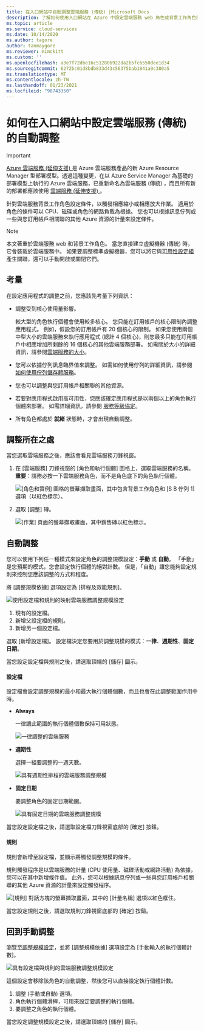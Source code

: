 ```yaml
---
title: 在入口網站中自動調整雲端服務 (傳統) |Microsoft Docs
description: 了解如何使用入口網站在 Azure 中設定雲端服務 web 角色或背景工作角色的自動調整規則。
ms.topic: article
ms.service: cloud-services
ms.date: 10/14/2020
ms.author: tagore
author: tanmaygore
ms.reviewer: mimckitt
ms.custom: ''
ms.openlocfilehash: a3e7f72dbe16c51280b922da2b5fc6550dee1d34
ms.sourcegitcommit: 6272bc01d8bdb833d43c56375bab1841a9c380a5
ms.translationtype: MT
ms.contentlocale: zh-TW
ms.lasthandoff: 01/23/2021
ms.locfileid: "98743350"
---
```

# <a name="how-to-configure-auto-scaling-for-a-cloud-service-classic-in-the-portal"></a>如何在入口網站中設定雲端服務 (傳統) 的自動調整

> [!IMPORTANT]
> [Azure 雲端服務 (延伸支援) ](../cloud-services-extended-support/overview.md) 是 Azure 雲端服務產品的新 Azure Resource Manager 型部署模型。透過這種變更，在以 Azure Service Manager 為基礎的部署模型上執行的 Azure 雲端服務，已重新命名為雲端服務 (傳統) ，而且所有新的部署都應該使用 [雲端服務 (延伸支援) ](../cloud-services-extended-support/overview.md)。

針對雲端服務背景工作角色設定條件，以觸發相應縮小或相應放大作業。 適用於角色的條件可以 CPU、磁碟或角色的網路負載為根據。 您也可以根據訊息佇列或一些與您訂用帳戶相關聯的其他 Azure 資源的計量來設定條件。

> [!NOTE]
> 本文著重於雲端服務 web 和背景工作角色。 當您直接建立虛擬機器 (傳統) 時，它會裝載於雲端服務中。 如果要調整標準虛擬機器，您可以將它與[可用性設定組](/previous-versions/azure/virtual-machines/windows/classic/configure-availability-classic)產生關聯，還可以手動開啟或關閉它們。

## <a name="considerations"></a>考量
在設定應用程式的調整之前，您應該先考量下列資訊：

* 調整受到核心使用量影響。

    較大型的角色執行個體會使用較多核心。 您只能在訂用帳戶的核心限制內調整應用程式。 例如，假設您的訂用帳戶有 20 個核心的限制。 如果您使用兩個中型大小的雲端服務來執行應用程式 (總計 4 個核心)，則您最多只能在訂用帳戶中相應增加所剩餘的 16 個核心的其他雲端服務部署。 如需關於大小的詳細資訊，請參閱[雲端服務的大小](cloud-services-sizes-specs.md)。

* 您可以依據佇列訊息臨界值來調整。 如需如何使用佇列的詳細資訊，請參閱 [如何使用佇列儲存體服務](../storage/queues/storage-dotnet-how-to-use-queues.md)。

* 您也可以調整與您訂用帳戶相關聯的其他資源。

* 若要對應用程式啟用高可用性，您應該確定應用程式是以兩個以上的角色執行個體來部署。 如需詳細資訊，請參閱 [服務等級協定](https://azure.microsoft.com/support/legal/sla/)。

* 所有角色都處於 **就緒** 狀態時，才會出現自動調整。  


## <a name="where-scale-is-located"></a>調整所在之處
當您選取雲端服務之後，應該會看見雲端服務刀鋒視窗。

1. 在 [雲端服務] 刀鋒視窗的 [角色和執行個體] 圖格上，選取雲端服務的名稱。   
   **重要**︰請務必按一下雲端服務角色，而不是角色底下的角色執行個體。

    ![[角色和實例] 圖格的螢幕擷取畫面，其中包含背景工作角色和 [S B 佇列 1] 選項（以紅色標示）。](./media/cloud-services-how-to-scale-portal/roles-instances.png)
2. 選取 [調整]  磚。

    ![[作業] 頁面的螢幕擷取畫面，其中銷售磚以紅色標示。](./media/cloud-services-how-to-scale-portal/scale-tile.png)

## <a name="automatic-scale"></a>自動調整
您可以使用下列任一種模式來設定角色的調整規模設定：**手動** 或 **自動**。 「手動」是您預期的模式，您會設定執行個體的絕對計數。 但是，「自動」讓您能夠設定規則來控制您應該調整的方式和程度。

將 [調整規模依據] 選項設定為 [排程及效能規則]。

![使用設定檔和規則的映射雲端服務調整規模設定](./media/cloud-services-how-to-scale-portal/schedule-basics.png)

1. 現有的設定檔。
2. 新增父設定檔的規則。
3. 新增另一個設定檔。

選取 [新增設定檔]。 設定檔決定您要用於調整規模的模式︰**一律**、**週期性**、**固定日期**。

當您設定設定檔與規則之後，請選取頂端的 [儲存]  圖示。

#### <a name="profile"></a>設定檔
設定檔會設定調整規模的最小和最大執行個體個數，而且也會在此調整範圍作用中時。

* **Always**

    一律讓此範圍的執行個體個數保持可用狀態。  

    ![一律調整的雲端服務](./media/cloud-services-how-to-scale-portal/select-always.png)
* **週期性**

    選擇一組要調整的一週天數。

    ![具有週期性排程的雲端服務調整規模](./media/cloud-services-how-to-scale-portal/select-recurrence.png)
* **固定日期**

    要調整角色的固定日期範圍。

    ![具有固定日期的雲端服務調整規模](./media/cloud-services-how-to-scale-portal/select-fixed.png)

當您設定設定檔之後，請選取設定檔刀鋒視窗底部的 [確定]  按鈕。

#### <a name="rule"></a>規則
規則會新增至設定檔，並顯示將觸發調整規模的條件。

規則觸發程序是以雲端服務的計量 (CPU 使用量、磁碟活動或網路活動) 為依據，您可以在其中新增條件值。 此外，您可以根據訊息佇列或一些與您訂用帳戶相關聯的其他 Azure 資源的計量來設定觸發程序。

![[規則] 對話方塊的螢幕擷取畫面，其中的 [計量名稱] 選項以紅色框住。](./media/cloud-services-how-to-scale-portal/rule-settings.png)

當您設定規則之後，請選取規則刀鋒視窗底部的 [確定]  按鈕。

## <a name="back-to-manual-scale"></a>回到手動調整
瀏覽至[調整規模設定](#where-scale-is-located)，並將 [調整規模依據] 選項設定為 [手動輸入的執行個體計數]。

![具有設定檔與規則的雲端服務調整規模設定](./media/cloud-services-how-to-scale-portal/manual-basics.png)

這個設定會移除該角色的自動調整，然後您可以直接設定執行個體計數。

1. 調整 (手動或自動) 選項。
2. 角色執行個體滑桿，可用來設定要調整的執行個體。
3. 要調整之角色的執行個體。

當您設定調整規模設定之後，請選取頂端的 [儲存]  圖示。